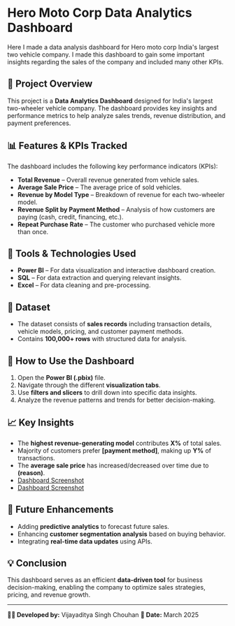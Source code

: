 # Hero Moto Corp Data Analytics Dashboard
Here I made a data analysis dashboard for Hero moto corp India's largest two vehicle company. I made this dashboard to gain some important insights regarding the sales of the company and included many other KPIs.

## 📌 Project Overview

This project is a **Data Analytics Dashboard** designed for India's largest two-wheeler vehicle company. The dashboard provides key insights and performance metrics to help analyze sales trends, revenue distribution, and payment preferences.

## 📊 Features & KPIs Tracked

The dashboard includes the following key performance indicators (KPIs):

- **Total Revenue** – Overall revenue generated from vehicle sales.
- **Average Sale Price** – The average price of sold vehicles.
- **Revenue by Model Type** – Breakdown of revenue for each two-wheeler model.
- **Revenue Split by Payment Method** – Analysis of how customers are paying (cash, credit, financing, etc.).
- **Repeat Purchase Rate** – The customer who purchased vehicle more than once.

## 🔧 Tools & Technologies Used

- **Power BI** – For data visualization and interactive dashboard creation.
- **SQL** – For data extraction and querying relevant insights.
- **Excel** – For data cleaning and pre-processing.

## 📂 Dataset

- The dataset consists of **sales records** including transaction details, vehicle models, pricing, and customer payment methods.
- Contains **100,000+ rows** with structured data for analysis.

## 📌 How to Use the Dashboard

1. Open the **Power BI (.pbix)** file.
2. Navigate through the different **visualization tabs**.
3. Use **filters and slicers** to drill down into specific data insights.
4. Analyze the revenue patterns and trends for better decision-making.

## 📈 Key Insights

- The **highest revenue-generating model** contributes **X%** of total sales.
- Majority of customers prefer **[payment method]**, making up **Y%** of transactions.
- The **average sale price** has increased/decreased over time due to **(reason)**.
- <a href="https://github.com/vijayadityacoder/Data-Analysis-Dashboard-Hero/blob/main/Hero%20moto%20corp/Screenshot%202025-03-19%20110918.png"> Dashboard Screenshot </a>
- <a href="https://github.com/vijayadityacoder/Data-Analysis-Dashboard-Hero/blob/main/Hero%20moto%20corp/Screenshot%202025-03-19%20110941.png"> Dashboard Screenshot </a>

## 🚀 Future Enhancements

- Adding **predictive analytics** to forecast future sales.
- Enhancing **customer segmentation analysis** based on buying behavior.
- Integrating **real-time data updates** using APIs.

## 💡 Conclusion

This dashboard serves as an efficient **data-driven tool** for business decision-making, enabling the company to optimize sales strategies, pricing, and revenue growth.

---

**👨‍💻 Developed by:** Vijayaditya Singh Chouhan
**📅 Date:** March 2025

